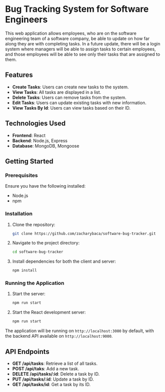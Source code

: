 

# Bug Tracking System for Software Engineers

This web application allows employees, who are on the software engineering team of a software company, be able to update on how far along they are with completing tasks. In a future update, there will be a login system where managers will be able to assign tasks to certain employees, and those employees will be able to see only their tasks that are assigned to them.

## Features

- **Create Tasks**: Users can create new tasks to the system.
- **View Tasks**: All tasks are displayed in a list.
- **Delete Tasks**: Users can remove tasks from the system.
- **Edit Tasks**: Users can update existing tasks with new information.
- **View Tasks By Id**: Users can view tasks based on their ID.

## Technologies Used

- **Frontend**: React
- **Backend**: Node.js, Express
- **Database**: MongoDB, Mongoose

## Getting Started

### Prerequisites

Ensure you have the following installed:

- Node.js
- npm

### Installation

1. Clone the repository:

   ```bash
   git clone https://github.com/zacharybaca/software-bug-tracker.git
   ```

2. Navigate to the project directory:

   ```bash
   cd software-bug-tracker
   ```

3. Install dependencies for both the client and server:

   ```bash
   npm install
   ```

### Running the Application

1. Start the server:

   ```bash
   npm run start
   ```

2. Start the React development server:

   ```bash
   npm run start
   ```

The application will be running on `http://localhost:3000` by default, with the backend API available on `http://localhost:9000`.

## API Endpoints

- **GET /api/tasks**: Retrieve a list of all tasks.
- **POST /api/taks**: Add a new task.
- **DELETE /api/tasks/:id**: Delete a task by ID.
- **PUT /api/tasks/:id**: Update a task by ID.
- **GET /api/tasks/id**: Get a task by its ID.
